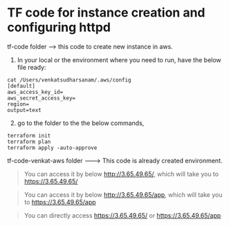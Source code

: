 # TF code for instance creation and configuring httpd

tf-code folder --> this code to create new instance in aws.
1. In your local or the environment where you need to run, have the below file ready:

```
cat /Users/venkatsudharsanam/.aws/config 
[default] 
aws_access_key_id=
aws_secret_access_key=
region=
output=text
```
2. go to the folder to the the below commands,

```
terraform init
terraform plan
terraform apply -auto-approve
```

tf-code-venkat-aws folder ---> This code is already created environment.

> You can access it by below http://3.65.49.65/, which will take you to https://3.65.49.65/

>You can access it by below http://3.65.49.65/app, which will take you to https://3.65.49.65/app

> You can directly access https://3.65.49.65/ or https://3.65.49.65/app